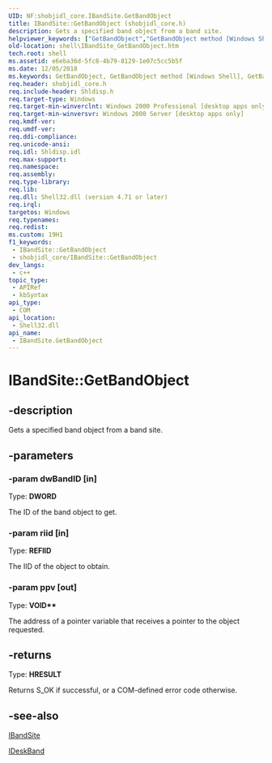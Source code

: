 ```yaml
---
UID: NF:shobjidl_core.IBandSite.GetBandObject
title: IBandSite::GetBandObject (shobjidl_core.h)
description: Gets a specified band object from a band site.
helpviewer_keywords: ["GetBandObject","GetBandObject method [Windows Shell]","GetBandObject method [Windows Shell]","IBandSite interface","IBandSite interface [Windows Shell]","GetBandObject method","IBandSite.GetBandObject","IBandSite::GetBandObject","_win32_IBandSite_GetBandObject","shell.IBandSite_GetBandObject","shobjidl_core/IBandSite::GetBandObject"]
old-location: shell\IBandSite_GetBandObject.htm
tech.root: shell
ms.assetid: e6eba36d-5fc8-4b79-8129-1e07c5cc5b5f
ms.date: 12/05/2018
ms.keywords: GetBandObject, GetBandObject method [Windows Shell], GetBandObject method [Windows Shell],IBandSite interface, IBandSite interface [Windows Shell],GetBandObject method, IBandSite.GetBandObject, IBandSite::GetBandObject, _win32_IBandSite_GetBandObject, shell.IBandSite_GetBandObject, shobjidl_core/IBandSite::GetBandObject
req.header: shobjidl_core.h
req.include-header: Shldisp.h
req.target-type: Windows
req.target-min-winverclnt: Windows 2000 Professional [desktop apps only]
req.target-min-winversvr: Windows 2000 Server [desktop apps only]
req.kmdf-ver: 
req.umdf-ver: 
req.ddi-compliance: 
req.unicode-ansi: 
req.idl: Shldisp.idl
req.max-support: 
req.namespace: 
req.assembly: 
req.type-library: 
req.lib: 
req.dll: Shell32.dll (version 4.71 or later)
req.irql: 
targetos: Windows
req.typenames: 
req.redist: 
ms.custom: 19H1
f1_keywords:
 - IBandSite::GetBandObject
 - shobjidl_core/IBandSite::GetBandObject
dev_langs:
 - c++
topic_type:
 - APIRef
 - kbSyntax
api_type:
 - COM
api_location:
 - Shell32.dll
api_name:
 - IBandSite.GetBandObject
---
```


# IBandSite::GetBandObject


## -description

Gets a specified band object from a band site.

## -parameters

### -param dwBandID [in]

Type: <b>DWORD</b>

The ID of the band object to get.

### -param riid [in]

Type: <b>REFIID</b>

The IID of the object to obtain.

### -param ppv [out]

Type: <b>VOID**</b>

The address of a pointer variable that receives a pointer
				to the object requested.

## -returns

Type: <b>HRESULT</b>

Returns S_OK if successful, or a COM-defined error code otherwise.

## -see-also

<a href="https://docs.microsoft.com/windows/desktop/api/shobjidl_core/nn-shobjidl_core-ibandsite">IBandSite</a>



<a href="https://docs.microsoft.com/windows/desktop/api/shobjidl_core/nn-shobjidl_core-ideskband">IDeskBand</a>

